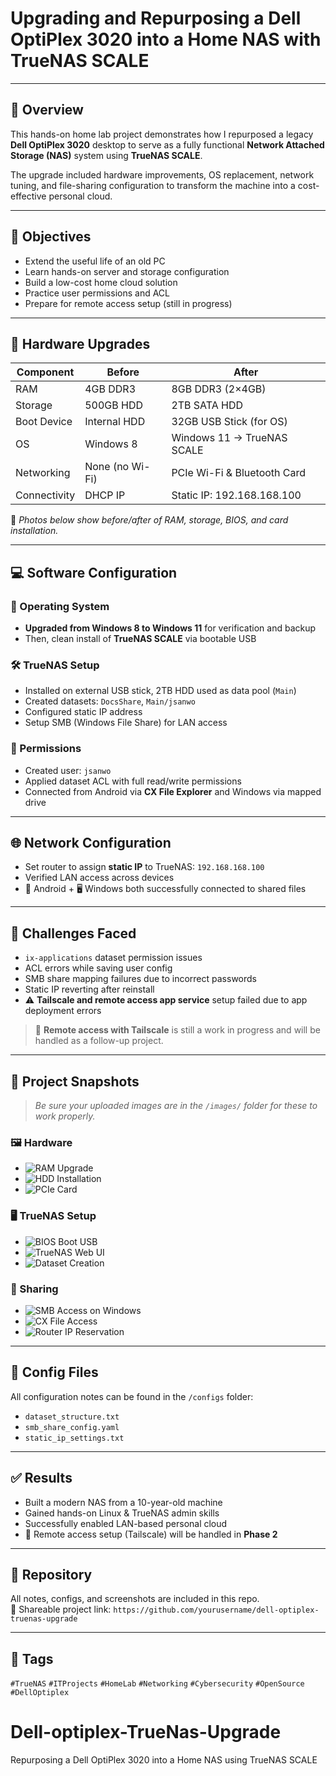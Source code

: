 # Upgrading and Repurposing a Dell OptiPlex 3020 into a Home NAS with TrueNAS SCALE

---

## 🧰 Overview

This hands-on home lab project demonstrates how I repurposed a legacy **Dell OptiPlex 3020** desktop to serve as a fully functional **Network Attached Storage (NAS)** system using **TrueNAS SCALE**.

The upgrade included hardware improvements, OS replacement, network tuning, and file-sharing configuration to transform the machine into a cost-effective personal cloud.

---

## 🎯 Objectives

- Extend the useful life of an old PC
- Learn hands-on server and storage configuration
- Build a low-cost home cloud solution
- Practice user permissions and ACL
- Prepare for remote access setup (still in progress)

---

## 🧱 Hardware Upgrades

| Component       | Before               | After                       |
|----------------|----------------------|-----------------------------|
| RAM            | 4GB DDR3             | 8GB DDR3 (2×4GB)            |
| Storage        | 500GB HDD            | 2TB SATA HDD                |
| Boot Device    | Internal HDD         | 32GB USB Stick (for OS)     |
| OS             | Windows 8            | Windows 11 → TrueNAS SCALE  |
| Networking     | None (no Wi-Fi)      | PCIe Wi-Fi & Bluetooth Card |
| Connectivity   | DHCP IP              | Static IP: 192.168.168.100  |

📸 _Photos below show before/after of RAM, storage, BIOS, and card installation._

---

## 💻 Software Configuration

### 🧩 Operating System
- **Upgraded from Windows 8 to Windows 11** for verification and backup
- Then, clean install of **TrueNAS SCALE** via bootable USB

### 🛠️ TrueNAS Setup
- Installed on external USB stick, 2TB HDD used as data pool (`Main`)
- Created datasets: `DocsShare`, `Main/jsanwo`
- Configured static IP address
- Setup SMB (Windows File Share) for LAN access

### 🔐 Permissions
- Created user: `jsanwo`
- Applied dataset ACL with full read/write permissions
- Connected from Android via **CX File Explorer** and Windows via mapped drive

---

## 🌐 Network Configuration

- Set router to assign **static IP** to TrueNAS: `192.168.168.100`
- Verified LAN access across devices
- 📱 Android + 🖥️ Windows both successfully connected to shared files

---

## 🐞 Challenges Faced

- `ix-applications` dataset permission issues
- ACL errors while saving user config
- SMB share mapping failures due to incorrect passwords
- Static IP reverting after reinstall
- ⚠️ **Tailscale and remote access app service** setup failed due to app deployment errors

> 🔧 **Remote access with Tailscale** is still a work in progress and will be handled as a follow-up project.

---

## 📸 Project Snapshots

> _Be sure your uploaded images are in the `/images/` folder for these to work properly._

### 🖼️ Hardware
- ![RAM Upgrade](images/ram_upgrade_after.jpg)
- ![HDD Installation](images/hdd_installation.jpg)
- ![PCIe Card](images/pcie_wifi_card.jpg)

### 🖥️ TrueNAS Setup
- ![BIOS Boot USB](images/bios_boot_usb.jpg)
- ![TrueNAS Web UI](images/web_ui_dashboard.jpg)
- ![Dataset Creation](images/dataset_creation.jpg)

### 🔄 Sharing
- ![SMB Access on Windows](images/mapped_drive_windows.jpg)
- ![CX File Access](images/cx_file_access.jpg)
- ![Router IP Reservation](images/router_static_ip.jpg)

---

## 📁 Config Files

All configuration notes can be found in the `/configs` folder:
- `dataset_structure.txt`
- `smb_share_config.yaml`
- `static_ip_settings.txt`

---

## ✅ Results

- Built a modern NAS from a 10-year-old machine
- Gained hands-on Linux & TrueNAS admin skills
- Successfully enabled LAN-based personal cloud
- 📌 Remote access setup (Tailscale) will be handled in **Phase 2**

---

## 🔗 Repository

All notes, configs, and screenshots are included in this repo.  
🔗 Shareable project link: `https://github.com/yourusername/dell-optiplex-truenas-upgrade`

---

## 💼 Tags

`#TrueNAS` `#ITProjects` `#HomeLab` `#Networking` `#Cybersecurity` `#OpenSource` `#DellOptiplex`

# Dell-optiplex-TrueNas-Upgrade
Repurposing a Dell OptiPlex 3020 into a Home NAS using TrueNAS SCALE
